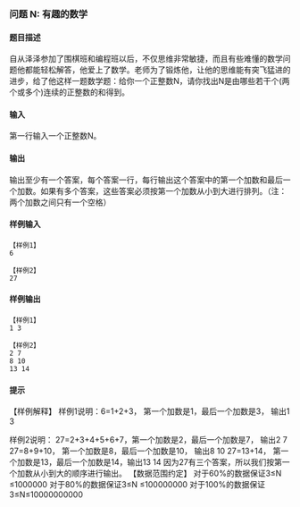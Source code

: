 ### 问题 N: 有趣的数学

#### 题目描述

自从泽泽参加了围棋班和编程班以后，不仅思维非常敏捷，而且有些难懂的数学问题他都能轻松解答，他爱上了数学。老师为了锻炼他，让他的思维能有突飞猛进的进步，给了他这样一题数学题：给你一个正整数N，请你找出N是由哪些若干个(两个或多个)连续的正整数的和得到。

#### 输入

第一行输入一个正整数N。

#### 输出

输出至少有一个答案，每个答案一行，每行输出这个答案中的第一个加数和最后一个加数。如果有多个答案，这些答案必须按第一个加数从小到大进行排列。（注：两个加数之间只有一个空格）

#### 样例输入

```
【样例1】
6

【样例2】
27
```

#### 样例输出

```
【样例1】
1 3

【样例2】
2 7
8 10
13 14
```

#### 提示

【样例解释】
样例1说明：6=1+2+3，  第一个加数是1，最后一个加数是3， 输出1  3

样例2说明：
27=2+3+4+5+6+7，第一个加数是2，最后一个加数是7， 输出2  7
27=8+9+10，   第一个加数是8，最后一个加数是10， 输出8 10
27=13+14，   第一个加数是13，最后一个加数是14，输出13 14
因为27有三个答案，所以我们按第一个加数从小到大的顺序进行输出。
【数据范围约定】
对于60%的数据保证3≤N ≤1000000
对于80%的数据保证3≤N ≤100000000
对于100%的数据保证3≤N≤10000000000